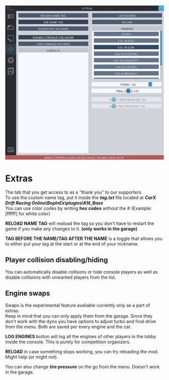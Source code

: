 ![Extras](../Images/extras.png)

# Extras
The tab that you get access to as a "thank you" to our supporters.  
To use the custom name tag, put it inside the ***tag.txt*** file located at ***CarX Drift Racing Online\BepInEx\plugins\KN_Base***  
You can use color codes by writing **hex codes** without the # (Example: [ffffff] for white color)

**RELOAD NAME TAG** will reaload the tag so you don't have to restart the game if you make any changes to it. **(only works in the garage)**

**TAG BEFORE THE NAME/TAG AFTER THE NAME** is a toggle that allows you to either put your tag at the start or at the end of your nickname.

## Player collision disabling/hiding  
You can automatically disable collisons or hide console players as well as disable collisions with unwanted players from the list.

## Engine swaps
Swaps is the experimental feature avaliable currently only as a part of extras.  
Keep in mind that you can only apply them from the garage. Since they don't work with the dyno you have options to adjust turbo and final drive from the menu. Both are saved per every engine and the car.

**LOG ENGINES** button will log all the engines of other players in the lobby inside the console. This is purely for competition organizers. 

**RELOAD** in case something stops working, you can try reloading the mod. Might help (or might not).

You can also change **tire pressure** on the go from the menu. Doesn't work in the garage.